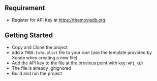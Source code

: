 ## Requirement
- Register for API Key at https://themoviedb.org

## Getting Started
- Copy and Clone the project
- add a `TMDB-Info.plist` file to your root (use the template provided by Xcode when creating a new file).
- Add the API key to the file at the previous point with key: `API_KEY`
- The file is already .gitignored
- Build and run the project
